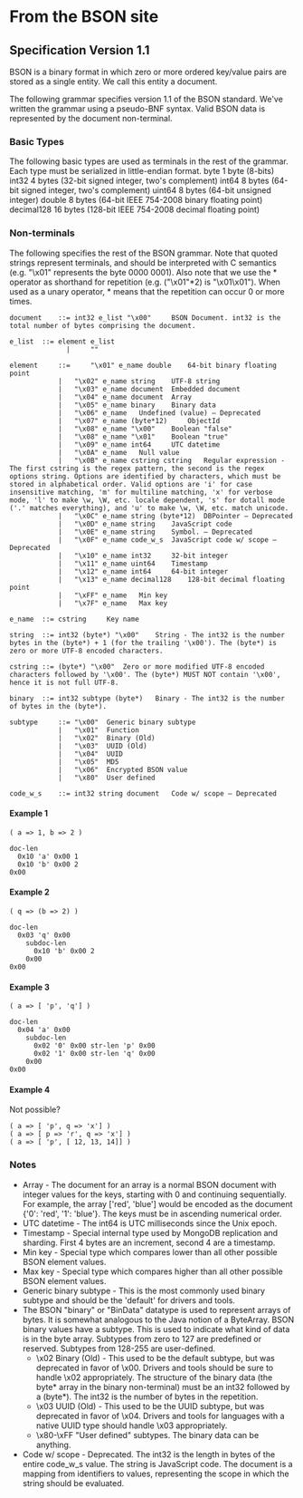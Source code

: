 # From the BSON site
## Specification Version 1.1

BSON is a binary format in which zero or more ordered key/value pairs are stored as a single entity. We call this entity a document.

The following grammar specifies version 1.1 of the BSON standard. We've written the grammar using a pseudo-BNF syntax. Valid BSON data is represented by the document non-terminal.

### Basic Types

The following basic types are used as terminals in the rest of the grammar. Each type must be serialized in little-endian format.
byte 	1 byte (8-bits)
int32 	4 bytes (32-bit signed integer, two's complement)
int64 	8 bytes (64-bit signed integer, two's complement)
uint64 	8 bytes (64-bit unsigned integer)
double 	8 bytes (64-bit IEEE 754-2008 binary floating point)
decimal128 	16 bytes (128-bit IEEE 754-2008 decimal floating point)

### Non-terminals

The following specifies the rest of the BSON grammar. Note that quoted strings represent terminals, and should be interpreted with C semantics (e.g. "\x01" represents the byte 0000 0001). Also note that we use the * operator as shorthand for repetition (e.g. ("\x01"*2) is "\x01\x01"). When used as a unary operator, * means that the repetition can occur 0 or more times.
```
document 	::= int32 e_list "\x00" 	BSON Document. int32 is the total number of bytes comprising the document.

e_list 	::= element e_list 	
	          | 	"" 	

element 	::= 	"\x01" e_name double 	64-bit binary floating point
          	| 	"\x02" e_name string 	UTF-8 string
          	| 	"\x03" e_name document 	Embedded document
          	| 	"\x04" e_name document 	Array
          	| 	"\x05" e_name binary 	Binary data
          	| 	"\x06" e_name 	Undefined (value) — Deprecated
          	| 	"\x07" e_name (byte*12) 	ObjectId
          	| 	"\x08" e_name "\x00" 	Boolean "false"
          	| 	"\x08" e_name "\x01" 	Boolean "true"
          	| 	"\x09" e_name int64 	UTC datetime
          	| 	"\x0A" e_name 	Null value
          	| 	"\x0B" e_name cstring cstring 	Regular expression - The first cstring is the regex pattern, the second is the regex options string. Options are identified by characters, which must be stored in alphabetical order. Valid options are 'i' for case insensitive matching, 'm' for multiline matching, 'x' for verbose mode, 'l' to make \w, \W, etc. locale dependent, 's' for dotall mode ('.' matches everything), and 'u' to make \w, \W, etc. match unicode.
          	| 	"\x0C" e_name string (byte*12) 	DBPointer — Deprecated
          	| 	"\x0D" e_name string 	JavaScript code
          	| 	"\x0E" e_name string 	Symbol. — Deprecated
          	| 	"\x0F" e_name code_w_s 	JavaScript code w/ scope — Deprecated
          	| 	"\x10" e_name int32 	32-bit integer
          	| 	"\x11" e_name uint64 	Timestamp
          	| 	"\x12" e_name int64 	64-bit integer
          	| 	"\x13" e_name decimal128 	128-bit decimal floating point
          	| 	"\xFF" e_name 	Min key
          	| 	"\x7F" e_name 	Max key

e_name 	::= cstring 	Key name

string 	::= int32 (byte*) "\x00" 	String - The int32 is the number bytes in the (byte*) + 1 (for the trailing '\x00'). The (byte*) is zero or more UTF-8 encoded characters.

cstring ::= (byte*) "\x00" 	Zero or more modified UTF-8 encoded characters followed by '\x00'. The (byte*) MUST NOT contain '\x00', hence it is not full UTF-8.

binary 	::= int32 subtype (byte*) 	Binary - The int32 is the number of bytes in the (byte*).

subtype 	::= "\x00" 	Generic binary subtype
        	| 	"\x01" 	Function
        	| 	"\x02" 	Binary (Old)
        	| 	"\x03" 	UUID (Old)
        	| 	"\x04" 	UUID
        	| 	"\x05" 	MD5
        	| 	"\x06" 	Encrypted BSON value
        	| 	"\x80" 	User defined

code_w_s 	::= int32 string document 	Code w/ scope — Deprecated
```

#### Example 1
```
( a => 1, b => 2 )

doc-len
  0x10 'a' 0x00 1
  0x10 'b' 0x00 2
0x00
```

#### Example 2
```
( q => (b => 2) )

doc-len
  0x03 'q' 0x00
    subdoc-len
      0x10 'b' 0x00 2
    0x00
0x00
```

#### Example 3
```
( a => [ 'p', 'q'] )

doc-len
  0x04 'a' 0x00
    subdoc-len
      0x02 '0' 0x00 str-len 'p' 0x00
      0x02 '1' 0x00 str-len 'q' 0x00
    0x00
0x00
```

#### Example 4
Not possible?
```
( a => [ 'p', q => 'x'] )
( a => [ p => 'r', q => 'x'] )
( a => [ 'p', [ 12, 13, 14]] )
```



### Notes
* Array - The document for an array is a normal BSON document with integer values for the keys, starting with 0 and continuing sequentially. For example, the array ['red', 'blue'] would be encoded as the document {'0': 'red', '1': 'blue'}. The keys must be in ascending numerical order.
* UTC datetime - The int64 is UTC milliseconds since the Unix epoch.
* Timestamp - Special internal type used by MongoDB replication and sharding. First 4 bytes are an increment, second 4 are a timestamp.
* Min key - Special type which compares lower than all other possible BSON element values.
* Max key - Special type which compares higher than all other possible BSON element values.
* Generic binary subtype - This is the most commonly used binary subtype and should be the 'default' for drivers and tools.
* The BSON "binary" or "BinData" datatype is used to represent arrays of bytes. It is somewhat analogous to the Java notion of a ByteArray. BSON binary values have a subtype. This is used to indicate what kind of data is in the byte array. Subtypes from zero to 127 are predefined or reserved. Subtypes from 128-255 are user-defined.
  * \x02 Binary (Old) - This used to be the default subtype, but was deprecated in favor of \x00. Drivers and tools should be sure to handle \x02 appropriately. The structure of the binary data (the byte* array in the binary non-terminal) must be an int32 followed by a (byte*). The int32 is the number of bytes in the repetition.
  * \x03 UUID (Old) - This used to be the UUID subtype, but was deprecated in favor of \x04. Drivers and tools for languages with a native UUID type should handle \x03 appropriately.
  * \x80-\xFF "User defined" subtypes. The binary data can be anything.
* Code w/ scope - Deprecated. The int32 is the length in bytes of the entire code_w_s value. The string is JavaScript code. The document is a mapping from identifiers to values, representing the scope in which the string should be evaluated.
